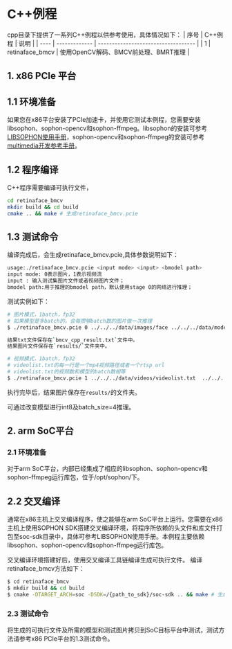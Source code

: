 # C++例程
cpp目录下提供了一系列C++例程以供参考使用，具体情况如下：
| 序号  | C++例程      | 说明                                 |
| ---- | ------------- | -----------------------------------  |
| 1    | retinaface_bmcv   | 使用OpenCV解码、BMCV前处理、BMRT推理   |


## 1. x86 PCIe 平台

## 1.1 环境准备
如果您在x86平台安装了PCIe加速卡，并使用它测试本例程，您需要安装 libsophon、sophon-opencv和sophon-ffmpeg。libsophon的安装可参考[LIBSOPHON使用手册]()，sophon-opencv和sophon-ffmpeg的安装可参考[multimedia开发参考手册]()。

## 1.2 程序编译
C++程序需要编译可执行文件，
```bash
cd retinaface_bmcv
mkdir build && cd build
cmake .. && make # 生成retinaface_bmcv.pcie
```

## 1.3 测试命令
编译完成后，会生成retinaface_bmcv.pcie,具体参数说明如下：

```bash
usage:./retinaface_bmcv.pcie <input mode> <input> <bmodel path>
input mode: 0表示图片，1表示视频流
input : 输入测试集图片文件或者视频图片文件；
bmodel path:用于推理的bmodel path，默认使用stage 0的网络进行推理；
```

测试实例如下：

```bash
# 图片模式，1batch，fp32
# 如果模型是多batch的，会每攒够batch数的图片做一次推理
$ ./retinaface_bmcv.pcie 0 ../../../data/images/face ../../../data/models/BM1684X/retinaface_mobilenet0.25_fp32_1b.bmodel

结果txt文件保存在`bmcv_cpp_result.txt`文件中。
结果图片文件保存在`results/`文件夹中。

# 视频模式，1batch，fp32
# videolist.txt的每一行是一个mp4视频路径或者一个rtsp url
# videolist.txt的视频数和模型的batch数相等
$ ./retinaface_bmcv.pcie 1 ../../../data/videos/videolist.txt  ../../../data/models/BM1684X/retinaface_mobilenet0.25_fp32_1b.bmodel
```
执行完毕后，结果图片保存在`results/`的文件夹。

可通过改变模型进行int8及batch_size=4推理。


## 2. arm SoC平台
### 2.1 环境准备
对于arm SoC平台，内部已经集成了相应的libsophon、sophon-opencv和sophon-ffmpeg运行库包，位于/opt/sophon/下。

## 2.2 交叉编译
通常在x86主机上交叉编译程序，使之能够在arm SoC平台上运行。您需要在x86主机上使用SOPHON SDK搭建交叉编译环境，将程序所依赖的头文件和库文件打包至soc-sdk目录中，具体可参考LIBSOPHON使用手册。本例程主要依赖libsophon、sophon-opencv和sophon-ffmpeg运行库包。

交叉编译环境搭建好后，使用交叉编译工具链编译生成可执行文件。
编译retinaface_bmcv方法如下：
```bash
$ cd retinaface_bmcv 
$ mkdir build && cd build 
$ cmake -DTARGET_ARCH=soc -DSDK=/{path_to_sdk}/soc-sdk .. && make # 生成retinaface_bmcv.soc
```
### 2.3 测试命令
将生成的可执行文件及所需的模型和测试图片拷贝到SoC目标平台中测试，测试方法请参考x86 PCIe平台的1.3测试命令。


